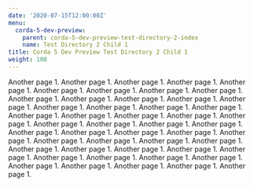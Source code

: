 ```yaml
---
date: '2020-07-15T12:00:00Z'
menu:
  corda-5-dev-preview:
    parent: corda-5-dev-preview-test-directory-2-index
    name: Test Directory 2 Child 1
title: Corda 5 Dev Preview Test Directory 2 Child 1
weight: 100
---
```


Another page 1. Another page 1. Another page 1. Another page 1. Another page 1. Another page 1. Another page 1. Another page 1. Another page 1. Another page 1. Another page 1. Another page 1. Another page 1. Another page 1. Another page 1. Another page 1. Another page 1. Another page 1. Another page 1. Another page 1. Another page 1. Another page 1. Another page 1. Another page 1. Another page 1. Another page 1. Another page 1. Another page 1. Another page 1. Another page 1. Another page 1. Another page 1. Another page 1. Another page 1. Another page 1. Another page 1. Another page 1. Another page 1. Another page 1. Another page 1. Another page 1. Another page 1. Another page 1. Another page 1. Another page 1. Another page 1. Another page 1. Another page 1. Another page 1. Another page 1.
